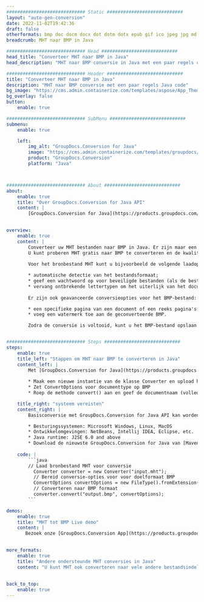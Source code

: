 ```yaml
---
############################# Static ############################
layout: "auto-gen-conversion"
date: 2022-11-02T19:42:36
draft: false
otherformats: bmp doc docm docx dot dotm dotx epub gif ico jpeg jpg md odt ott pdf png psd rtf tex tif tiff txt xps
breadcrumb: MHT naar BMP in Java

############################# Head ############################
head_title: "Converteer MHT naar BMP in Java"
head_description: "MHT naar BMP conversie in Java met een paar regels code. Converteer meer dan 160 bestandsindelingen met de GroupDocs-documentconversie-API voor Java"

############################# Header ############################
title: "Converteer MHT naar BMP in Java"
description: "MHT naar BMP conversie met een paar regels Java code"
bg_image: "https://cms.admin.containerize.com/templates/aspose/App_Themes/V3/images/bg/header1.png"
bg_overlay: false
button:
    enable: true

############################# SubMenu ############################
submenu:
    enable: true

    left:
        img_alt: "GroupDocs.Conversion for Java"
        image: "https://cms.admin.containerize.com/templates/groupdocs/images/product-logos/90x90-noborder/groupdocs-conversion-java.png"
        product: "GroupDocs.Conversion"
        platform: "Java"



############################# About ############################
about:
    enable: true
    title: "Over GroupDocs.Conversion for Java API"
    content: |
        [GroupDocs.Conversion for Java](https://products.groupdocs.com/conversion/java/) is een geavanceerde conversie-API voor bestandsindelingen voor het converteren tussen populaire afbeeldings- en documentindelingen zoals Microsoft Office, OpenDocument, PDF, HTML, e-mail, CAD. en nog veel meer met slechts een paar regels code. De native API detecteert automatisch de formaten van de originele documenten en biedt veel opties voor het aanpassen van de geconverteerde documenten. Naast de functie om informatie uit een document te extraheren, ondersteunt het standaard ook het cachen van de conversieresultaten naar de lokale schijf. Elk type cacheopslag kan echter worden ondersteund door de juiste interfaces te implementeren - Amazon S3, Dropbox, Google Drive, Windows Azure, Reddis of andere.
    

overview:
    enable: true
    content: |
        Converteer uw MHT bestanden naar BMP in Java. Er zijn maar een paar regels Java code nodig op elk platform naar keuze, zoals Windows, Linux, macOS.
        U kunt proberen MHT gratis naar BMP te converteren en de kwaliteit van de conversieresultaten te evalueren. Naast eenvoudige scripts voor bestandsconversie, kunt u meer geavanceerde opties proberen voor het laden van het MHT-bronbestand en het opslaan van de BMP-uitvoer. 
        
        Voor het bronbestand MHT kunt u bijvoorbeeld de volgende laadopties gebruiken:

        * automatische detectie van het bestandsformaat;
        * geef een wachtwoord op voor beveiligde bestanden (als de bestandsindeling dit ondersteunt);
        * vervang ontbrekende lettertypen om het uiterlijk van het document te behouden.
        
        Er zijn ook geavanceerde conversieopties voor het BMP-bestand:

        * een specifieke pagina van een document of een reeks pagina's converteren;
        * voeg een watermerk toe aan de geconverteerde BMP.

        Zodra de conversie is voltooid, kunt u het BMP-bestand opslaan in uw lokale bestandspad of in opslag van derden, zoals FTP, Amazon S3, Google Drive, Dropbox enz. Let op - om MHT te converteren tot BMP, hoeft u geen extra software te installeren, zoals MS Office, Open Office, Adobe Acrobat Reader etc.


############################# Steps ############################
steps:
    enable: true
    title_left: "Stappen om MHT naar BMP te converteren in Java"
    content_left: |
        Met [GroupDocs.Conversion for Java](https://products.groupdocs.com/conversion/java/) kunnen ontwikkelaars het MHT-bestand eenvoudig converteren naar BMP met een paar regels code.
        
        * Maak een nieuwe instantie van de klasse Converter en upload het bestand MHT met het volledige pad
        * Zet ConvertOptions voor documenttype op BMP
        * Roep de methode convert() aan en geef de documentnaam (volledig pad) en formaat (BMP) door als parameter

    title_right: "systeem vereisten"
    content_right: |
        Basisconversie met GroupDocs.Conversion for Java API kan worden gedaan met slechts een paar regels code. Onze API's worden ondersteund op alle belangrijke platforms en besturingssystemen. Voordat u de onderstaande code uitvoert, moet u ervoor zorgen dat de volgende vereisten op uw systeem zijn geïnstalleerd.

        * Besturingssystemen: Microsoft Windows, Linux, MacOS
        * Ontwikkelomgevingen: NetBeans, Intellij IDEA, Eclipse, etc.
        * Java runtime: J2SE 6.0 and above
        * Download de nieuwste GroupDocs.Conversion for Java van [Maven](https://repository.groupdocs.com/webapp/#/artifacts/browse/tree/General/repo/com/groupdocs/groupdocs-conversion)
         
    code: |
        ```java    
        // Laad bronbestand MHT voor conversie
          Converter converter = new Converter("input.mht");
          // Bereid conversie-opties voor voor doelformaat BMP
          ConvertOptions convertOptions = new FileType().fromExtension("bmp").getConvertOptions();
          // Converteren naar BMP formaat
          converter.convert("output.bmp", convertOptions);
        ```

demos:
    enable: true
    title: "MHT tot BMP Live demo"
    content: |
       Bezoek onze [GroupDocs.Conversion App](https://products.groupdocs.app/conversion/family) website en probeer MHT naar BMP conversie nu. De gratis demo heeft de volgende voordelen:
          

more_formats:
    enable: true
    title: "Andere ondersteunde MHT conversies in Java"
    content: "U kunt MHT ook converteren naar vele andere bestandsindelingen. Zie de lijst hieronder."
       
       
back_to_top:
    enable: true
---
```

